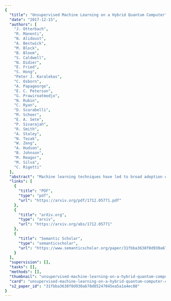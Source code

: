 ```yaml
---
{
  "title": "Unsupervised Machine Learning on a Hybrid Quantum Computer",
  "date": "2017-12-15",
  "authors": [
    "J. Otterbach",
    "R. Manenti",
    "N. Alidoust",
    "A. Bestwick",
    "M. Block",
    "B. Bloom",
    "S. Caldwell",
    "N. Didier",
    "E. Fried",
    "S. Hong",
    "Peter J. Karalekas",
    "C. Osborn",
    "A. Papageorge",
    "E. C. Peterson",
    "G. Prawiroatmodjo",
    "N. Rubin",
    "C. Ryan",
    "D. Scarabelli",
    "M. Scheer",
    "E. A. Sete",
    "P. Sivarajah",
    "R. Smith",
    "A. Staley",
    "N. Tezak",
    "W. Zeng",
    "A. Hudson",
    "B. Johnson",
    "M. Reagor",
    "M. Silva",
    "C. Rigetti"
  ],
  "abstract": "Machine learning techniques have led to broad adoption of a statistical model of computing. The statistical distributions natively available on quantum processors are a superset of those available classically. Harnessing this attribute has the potential to accelerate or otherwise improve machine learning relative to purely classical performance. A key challenge toward that goal is learning to hybridize classical computing resources and traditional learning techniques with the emerging capabilities of general purpose quantum processors. Here, we demonstrate such hybridization by training a 19-qubit gate model processor to solve a clustering problem, a foundational challenge in unsupervised learning. We use the quantum approximate optimization algorithm in conjunction with a gradient-free Bayesian optimization to train the quantum machine. This quantum/classical hybrid algorithm shows robustness to realistic noise, and we find evidence that classical optimization can be used to train around both coherent and incoherent imperfections.",
  "links": [
    {
      "title": "PDF",
      "type": "pdf",
      "url": "https://arxiv.org/pdf/1712.05771.pdf"
    },
    {
      "title": "arXiv.org",
      "type": "arxiv",
      "url": "https://arxiv.org/abs/1712.05771"
    },
    {
      "title": "Semantic Scholar",
      "type": "semanticscholar",
      "url": "https://www.semanticscholar.org/paper/31fbba3638f0d930a678d85247045ea5a1a4ec88"
    }
  ],
  "supervision": [],
  "tasks": [],
  "methods": [],
  "thumbnail": "unsupervised-machine-learning-on-a-hybrid-quantum-computer-thumb.jpg",
  "card": "unsupervised-machine-learning-on-a-hybrid-quantum-computer-card.jpg",
  "s2_paper_id": "31fbba3638f0d930a678d85247045ea5a1a4ec88"
}
---
```


